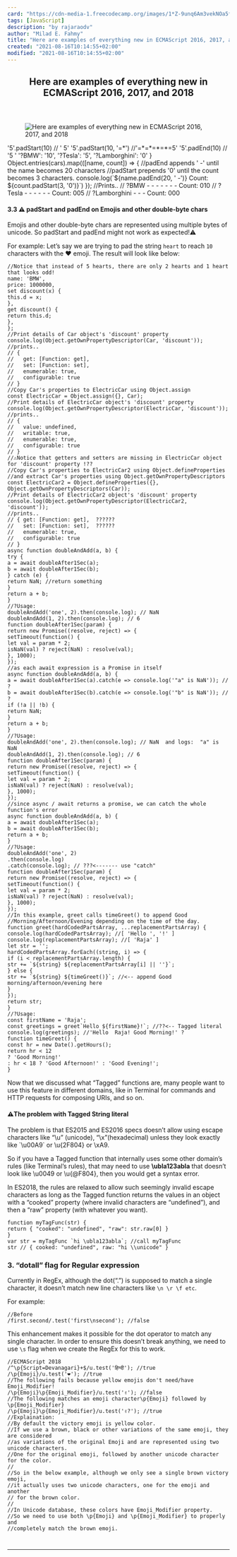 ```yaml
---
card: "https://cdn-media-1.freecodecamp.org/images/1*Z-9unq6Am3vekNOa5fD1xg.png"
tags: [JavaScript]
description: "by rajaraodv"
author: "Milad E. Fahmy"
title: "Here are examples of everything new in ECMAScript 2016, 2017, and 2018"
created: "2021-08-16T10:14:55+02:00"
modified: "2021-08-16T10:14:55+02:00"
---
```

<div class="site-wrapper">
<main id="site-main" class="site-main outer">
<div class="inner">
<article class="post-full post tag-javascript tag-tech tag-programming tag-startup tag-web-development ">
<header class="post-full-header">
<h1 class="post-full-title">Here are examples of everything new in ECMAScript 2016, 2017, and 2018</h1>
</header>
<figure class="post-full-image">
<picture>
<source media="(max-width: 700px)" sizes="1px" srcset="data:image/gif;base64,R0lGODlhAQABAIAAAAAAAP///yH5BAEAAAAALAAAAAABAAEAAAIBRAA7 1w">
<source media="(min-width: 701px)" sizes="(max-width: 800px) 400px,
(max-width: 1170px) 700px,
1400px" srcset="https://cdn-media-1.freecodecamp.org/images/1*Z-9unq6Am3vekNOa5fD1xg.png 300w,
https://cdn-media-1.freecodecamp.org/images/1*Z-9unq6Am3vekNOa5fD1xg.png 600w,
https://cdn-media-1.freecodecamp.org/images/1*Z-9unq6Am3vekNOa5fD1xg.png 1000w,
https://cdn-media-1.freecodecamp.org/images/1*Z-9unq6Am3vekNOa5fD1xg.png 2000w">
<img onerror="this.style.display='none'" src="https://cdn-media-1.freecodecamp.org/images/1*Z-9unq6Am3vekNOa5fD1xg.png" alt="Here are examples of everything new in ECMAScript 2016, 2017, and 2018">
</picture>
</figure>
<section class="post-full-content">
<div class="post-content medium-migrated-article">
'5'.padStart(10) // '   5'
'5'.padStart(10, '=*') //'=*=*=*=*=5'
'5'.padEnd(10) // '5   '
'?BMW': '10',
'?Tesla': '5',
'?Lamborghini': '0'
}
Object.entries(cars).map(([name, count]) =&gt; {
//padEnd appends ' -' until the name becomes 20 characters
//padStart prepends '0' until the count becomes 3 characters.
console.log(`${name.padEnd(20, ' -')} Count: ${count.padStart(3, '0')}`)
});
//Prints..
// ?BMW - - - - - - -  Count: 010
// ?Tesla - - - - - -  Count: 005
// ?Lamborghini - - -  Count: 000</code></pre><h4 id="3-3-padstart-and-padend-on-emojis-and-other-double-byte-chars">3.3 ⚠️ padStart and padEnd on Emojis and other double-byte chars</h4><p>Emojis and other double-byte chars are represented using multiple bytes of unicode. So padStart and padEnd might not work as expected!⚠️</p><p>For example: Let’s say we are trying to pad the string <code>heart</code> to reach <code>10</code> characters with the ❤️ emoji. The result will look like below:</p><pre><code class="language-js">//Notice that instead of 5 hearts, there are only 2 hearts and 1 heart that looks odd!
name: 'BMW',
price: 1000000,
set discount(x) {
this.d = x;
},
get discount() {
return this.d;
},
};
//Print details of Car object's 'discount' property
console.log(Object.getOwnPropertyDescriptor(Car, 'discount'));
//prints..
// {
//   get: [Function: get],
//   set: [Function: set],
//   enumerable: true,
//   configurable: true
// }
//Copy Car's properties to ElectricCar using Object.assign
const ElectricCar = Object.assign({}, Car);
//Print details of ElectricCar object's 'discount' property
console.log(Object.getOwnPropertyDescriptor(ElectricCar, 'discount'));
//prints..
// {
//   value: undefined,
//   writable: true,
//   enumerable: true,
//   configurable: true
// }
//⚠️Notice that getters and setters are missing in ElectricCar object for 'discount' property !??
//Copy Car's properties to ElectricCar2 using Object.defineProperties
//and extract Car's properties using Object.getOwnPropertyDescriptors
const ElectricCar2 = Object.defineProperties({}, Object.getOwnPropertyDescriptors(Car));
//Print details of ElectricCar2 object's 'discount' property
console.log(Object.getOwnPropertyDescriptor(ElectricCar2, 'discount'));
//prints..
// { get: [Function: get],  ??????
//   set: [Function: set],  ??????
//   enumerable: true,
//   configurable: true
// }
async function doubleAndAdd(a, b) {
try {
a = await doubleAfter1Sec(a);
b = await doubleAfter1Sec(b);
} catch (e) {
return NaN; //return something
}
return a + b;
}
//?Usage:
doubleAndAdd('one', 2).then(console.log); // NaN
doubleAndAdd(1, 2).then(console.log); // 6
function doubleAfter1Sec(param) {
return new Promise((resolve, reject) =&gt; {
setTimeout(function() {
let val = param * 2;
isNaN(val) ? reject(NaN) : resolve(val);
}, 1000);
});
//as each await expression is a Promise in itself
async function doubleAndAdd(a, b) {
a = await doubleAfter1Sec(a).catch(e =&gt; console.log('"a" is NaN')); // ?
b = await doubleAfter1Sec(b).catch(e =&gt; console.log('"b" is NaN')); // ?
if (!a || !b) {
return NaN;
}
return a + b;
}
//?Usage:
doubleAndAdd('one', 2).then(console.log); // NaN  and logs:  "a" is NaN
doubleAndAdd(1, 2).then(console.log); // 6
function doubleAfter1Sec(param) {
return new Promise((resolve, reject) =&gt; {
setTimeout(function() {
let val = param * 2;
isNaN(val) ? reject(NaN) : resolve(val);
}, 1000);
});
//since async / await returns a promise, we can catch the whole function's error
async function doubleAndAdd(a, b) {
a = await doubleAfter1Sec(a);
b = await doubleAfter1Sec(b);
return a + b;
}
//?Usage:
doubleAndAdd('one', 2)
.then(console.log)
.catch(console.log); // ???&lt;------- use "catch"
function doubleAfter1Sec(param) {
return new Promise((resolve, reject) =&gt; {
setTimeout(function() {
let val = param * 2;
isNaN(val) ? reject(NaN) : resolve(val);
}, 1000);
});
//In this example, greet calls timeGreet() to append Good //Morning/Afternoon/Evening depending on the time of the day.
function greet(hardCodedPartsArray, ...replacementPartsArray) {
console.log(hardCodedPartsArray); //[ 'Hello ', '!' ]
console.log(replacementPartsArray); //[ 'Raja' ]
let str = '';
hardCodedPartsArray.forEach((string, i) =&gt; {
if (i &lt; replacementPartsArray.length) {
str += `${string} ${replacementPartsArray[i] || ''}`;
} else {
str += `${string} ${timeGreet()}`; //&lt;-- append Good morning/afternoon/evening here
}
});
return str;
}
//?Usage:
const firstName = 'Raja';
const greetings = greet`Hello ${firstName}!`; //??&lt;-- Tagged literal
console.log(greetings); //'Hello  Raja! Good Morning!' ?
function timeGreet() {
const hr = new Date().getHours();
return hr &lt; 12
? 'Good Morning!'
: hr &lt; 18 ? 'Good Afternoon!' : 'Good Evening!';
}</code></pre><p>Now that we discussed what “Tagged” functions are, many people want to use this feature in different domains, like in Terminal for commands and HTTP requests for composing URIs, and so on.</p><h4 id="-the-problem-with-tagged-string-literal">⚠️The problem with Tagged String literal</h4><p>The problem is that ES2015 and ES2016 specs doesn’t allow using escape characters like “\u” (unicode), “\x”(hexadecimal) unless they look exactly like `\u00A9` or \u{2F804} or \xA9.</p><p>So if you have a Tagged function that internally uses some other domain’s rules (like Terminal’s rules), that may need to use <strong>\ubla123abla</strong> that doesn’t look like \u0049 or \u{@F804}, then you would get a syntax error.</p><p>In ES2018, the rules are relaxed to allow such seemingly invalid escape characters as long as the Tagged function returns the values in an object with a “cooked” property (where invalid characters are “undefined”), and then a “raw” property (with whatever you want).</p><pre><code class="language-js">function myTagFunc(str) {
return { "cooked": "undefined", "raw": str.raw[0] }
}
var str = myTagFunc `hi \ubla123abla`; //call myTagFunc
str // { cooked: "undefined", raw: "hi \\unicode" }</code></pre><h3 id="3-dotall-flag-for-regular-expression">3. “dotall” flag for Regular expression</h3><p>Currently in RegEx, although the dot(“.”) is supposed to match a single character, it doesn’t match new line characters like <code>\n \r \f etc</code>.</p><p>For example:</p><pre><code class="language-js">//Before
/first.second/.test('first\nsecond'); //false</code></pre><p>This enhancement makes it possible for the dot operator to match any single character. In order to ensure this doesn’t break anything, we need to use <code>\s</code> flag when we create the RegEx for this to work.</p><pre><code class="language-js">//ECMAScript 2018
/^\p{Script=Devanagari}+$/u.test('हिन्दी'); //true
/\p{Emoji}/u.test('❤️'); //true
//The following fails because yellow emojis don't need/have Emoji_Modifier!
/\p{Emoji}\p{Emoji_Modifier}/u.test('✌️'); //false
//The following matches an emoji character\p{Emoji} followed by \p{Emoji_Modifier}
/\p{Emoji}\p{Emoji_Modifier}/u.test('✌?'); //true
//Explaination:
//By default the victory emoji is yellow color.
//If we use a brown, black or other variations of the same emoji, they are considered
//as variations of the original Emoji and are represented using two unicode characters.
//One for the original emoji, followed by another unicode character for the color.
//
//So in the below example, although we only see a single brown victory emoji,
//it actually uses two unicode characters, one for the emoji and another
// for the brown color.
//
//In Unicode database, these colors have Emoji_Modifier property.
//So we need to use both \p{Emoji} and \p{Emoji_Modifier} to properly and
//completely match the brown emoji.
</div>
<hr>
</section>
</article>
</div>
</main>
</div>
<!-- Google Tag Manager (noscript) -->
<!-- End Google Tag Manager (noscript) -->
